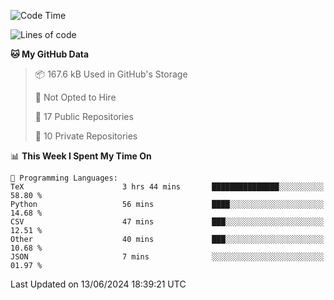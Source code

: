 <!--START_SECTION:waka-->
![Code Time](http://img.shields.io/badge/Code%20Time-938%20hrs%207%20mins-blue)

![Lines of code](https://img.shields.io/badge/From%20Hello%20World%20I%27ve%20Written-211.7%20thousand%20lines%20of%20code-blue)

**🐱 My GitHub Data** 

> 📦 167.6 kB Used in GitHub's Storage 
 > 
> 🚫 Not Opted to Hire
 > 
> 📜 17 Public Repositories 
 > 
> 🔑 10 Private Repositories 
 > 
📊 **This Week I Spent My Time On** 

```text
💬 Programming Languages: 
TeX                      3 hrs 44 mins       ███████████████░░░░░░░░░░   58.80 % 
Python                   56 mins             ████░░░░░░░░░░░░░░░░░░░░░   14.68 % 
CSV                      47 mins             ███░░░░░░░░░░░░░░░░░░░░░░   12.51 % 
Other                    40 mins             ███░░░░░░░░░░░░░░░░░░░░░░   10.68 % 
JSON                     7 mins              ░░░░░░░░░░░░░░░░░░░░░░░░░   01.97 % 
```


 Last Updated on 13/06/2024 18:39:21 UTC
<!--END_SECTION:waka-->
